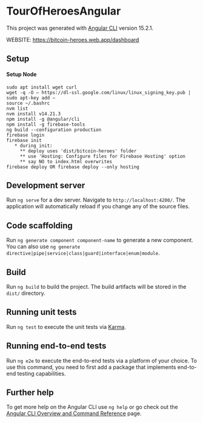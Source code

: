# TourOfHeroesAngular

This project was generated with [Angular CLI](https://github.com/angular/angular-cli) version 15.2.1.

WEBSITE: https://bitcoin-heroes.web.app/dashboard

## Setup

#### Setup Node 

    sudo apt install wget curl
    wget -q -O – https://dl-ssl.google.com/linux/linux_signing_key.pub | sudo apt-key add –
    source ~/.bashrc
    nvm list
    nvm install v14.21.3
    npm install -g @angular/cli
    npm install -g firebase-tools
    ng build --configuration production
    firebase login
    firebase init
       * during init:
         ** deploy uses 'dist/bitcoin-heroes' folder
         ** use 'Hosting: Configure files for Firebase Hosting' option
         ** say NO to index.html overwrites
    firebase deploy OR firebase deploy --only hosting

## Development server

Run `ng serve` for a dev server. Navigate to `http://localhost:4200/`. The application will automatically reload if you change any of the source files.

## Code scaffolding

Run `ng generate component component-name` to generate a new component. You can also use `ng generate directive|pipe|service|class|guard|interface|enum|module`.

## Build

Run `ng build` to build the project. The build artifacts will be stored in the `dist/` directory.

## Running unit tests

Run `ng test` to execute the unit tests via [Karma](https://karma-runner.github.io).

## Running end-to-end tests

Run `ng e2e` to execute the end-to-end tests via a platform of your choice. To use this command, you need to first add a package that implements end-to-end testing capabilities.

## Further help

To get more help on the Angular CLI use `ng help` or go check out the [Angular CLI Overview and Command Reference](https://angular.io/cli) page.
